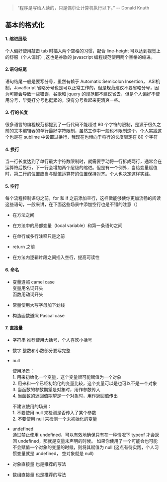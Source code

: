 
  > “程序是写给人读的，只是偶尔让计算机执行以下。”                     -- Donald Knuth


## 基本的格式化

#### 1. 缩进层级

  个人偏好使用敲击 tab 时插入两个空格的习惯，配合 line-height 可以达到视觉上的舒服（个人偏好）,这也是谷歌的 javascript 编程规范使用两个空格的缩进。
 
#### 2.语句结尾

  语句结尾一般是要写分号，虽然有赖于 Automatic Semicolon Insertion， ASI机制，JavaScript 省略分号也是可以正常工作的，但是规范建议不要省略分号，因为可能会导致一些错误，谷歌和 jquery 的规范都不建议省去，但是个人偏好不使用分号，毕竟打分号也挺累的，没有分号看起来更清爽一些。
  
#### 3. 行的长度
  
  很多语言的编程规范都提到了一行代码不能超过 80 个字符的限制，是源于很久之前的文本编辑器的单行最好字符限制，虽然工作中一般也不限制这个，个人实践这个也是在 sublime 中设置过换行，我现在也倾向于将行的长度限定在 80 个字符
  
#### 4. 换行
  
  当一行长度达到了单行最大字符数限制时，就需要手动将一行拆成两行，通常会在运算符后换行，下一行会增加两个层级的缩进。但是有一个例外，当给变量赋值时，第二行的位置应当与赋值运算符的位置保持对齐。个人也决定这样实践。
  
#### 5. 空行
  
  每个流程控制语句之前，for 和 if 之前添加空行，这样做能够使你更加流畅的阅读这些语句，一般来讲，在下面这些场景中添加空行也是不错的注意（）
  
  - 在方法之间

  - 在方法中的局部变量（local variable）和第一条语句之间

  - 在单行或多行注释只是之前
  
  - return 之前 

  - 在方法内逻辑片段之间插入空行，提高可读性

#### 6. 命名

  - 变量遵照 camel case   
  变量用名词开头   
  函数用动词开头
  
  - 常量使用大写字母加下划线
  
  - 构造函数遵照 Pascal case   
 

#### 7. 直接量

  - 字符串 推荐使用大括号，个人喜欢小括号
  - 数字 整数和小数部分要写完整
  - null 
  
  	使用场景：   
  		1. 用来初始化一个变量，这个变量很可能赋值为一个对象   
  		2. 用来和一个已经初始化的变量比较，这个变量可以是也可以不是一个对象   
  		3. 当函数的参数期望是对象时，用作参数传入   
  		4. 当函数的返回值期望是一个对象时，用作返回值传出   
  		
  	不建议使用的场景：  
  		1. 不要使用 null 来检测是否传入了某个参数   
  		2. 不要使用 null 来检测一个未初始化的变量   
  	 
  - undefined   
    通过禁止使用 undefined，可以有效地确保只有在一种情况下 typeof 才会返回 undefined，那就是变量未声明的时候。 如果你使用了一个可能会也可能不会赋值一个对象的变量的时候，则将其赋值为 null (这点有待实践，个人习惯变量就是 undefined， 空对象就是 null)
    
  - 对象直接量  也是推荐的写法
  - 数组直接量  也是推荐的写法